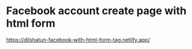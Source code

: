 # Facebook account create page with html form
 https://dilshatun-facebook-with-html-form-tag.netlify.app/
